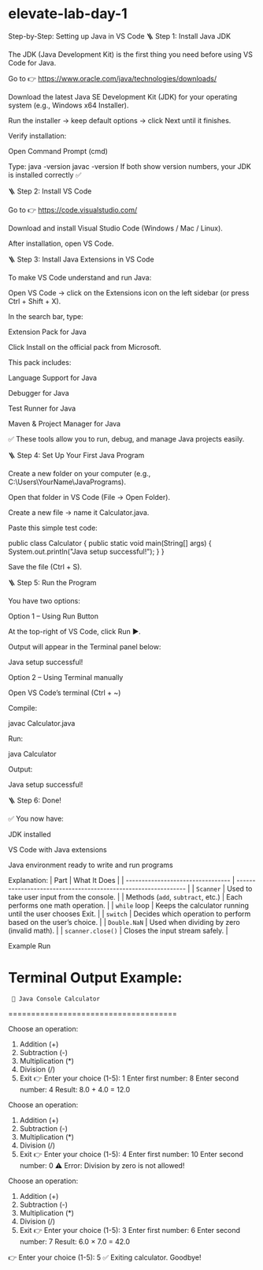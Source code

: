 # elevate-lab-day-1
Step-by-Step: Setting up Java in VS Code
🪜 Step 1: Install Java JDK

The JDK (Java Development Kit) is the first thing you need before using VS Code for Java.

Go to 👉 https://www.oracle.com/java/technologies/downloads/

Download the latest Java SE Development Kit (JDK) for your operating system (e.g., Windows x64 Installer).

Run the installer → keep default options → click Next until it finishes.

Verify installation:

Open Command Prompt (cmd)

Type:
java -version
javac -version
If both show version numbers, your JDK is installed correctly ✅

🪜 Step 2: Install VS Code

Go to 👉 https://code.visualstudio.com/

Download and install Visual Studio Code (Windows / Mac / Linux).

After installation, open VS Code.

🪜 Step 3: Install Java Extensions in VS Code

To make VS Code understand and run Java:

Open VS Code → click on the Extensions icon on the left sidebar (or press Ctrl + Shift + X).

In the search bar, type:

Extension Pack for Java


Click Install on the official pack from Microsoft.

This pack includes:

Language Support for Java

Debugger for Java

Test Runner for Java

Maven & Project Manager for Java

✅ These tools allow you to run, debug, and manage Java projects easily.

🪜 Step 4: Set Up Your First Java Program

Create a new folder on your computer (e.g., C:\Users\YourName\JavaPrograms).

Open that folder in VS Code (File → Open Folder).

Create a new file → name it Calculator.java.

Paste this simple test code:

public class Calculator {
    public static void main(String[] args) {
        System.out.println("Java setup successful!");
    }
}


Save the file (Ctrl + S).

🪜 Step 5: Run the Program

You have two options:

Option 1 – Using Run Button

At the top-right of VS Code, click Run ▶️.

Output will appear in the Terminal panel below:

Java setup successful!


Option 2 – Using Terminal manually

Open VS Code’s terminal (Ctrl + ~)

Compile:

javac Calculator.java


Run:

java Calculator


Output:

Java setup successful!

🪜 Step 6: Done!

✅ You now have:

JDK installed

VS Code with Java extensions

Java environment ready to write and run programs

Explanation:
| Part                              | What It Does                                                   |
| --------------------------------- | -------------------------------------------------------------- |
| `Scanner`                         | Used to take user input from the console.                      |
| Methods (`add`, `subtract`, etc.) | Each performs one math operation.                              |
| `while` loop                      | Keeps the calculator running until the user chooses Exit.      |
| `switch`                          | Decides which operation to perform based on the user’s choice. |
| `Double.NaN`                      | Used when dividing by zero (invalid math).                     |
| `scanner.close()`                 | Closes the input stream safely.                                |

Example Run

Terminal Output Example:
=====================================
     🧮 Java Console Calculator
=====================================

Choose an operation:
1. Addition (+)
2. Subtraction (-)
3. Multiplication (*)
4. Division (/)
5. Exit
👉 Enter your choice (1-5): 1
Enter first number: 8
Enter second number: 4
Result: 8.0 + 4.0 = 12.0

Choose an operation:
1. Addition (+)
2. Subtraction (-)
3. Multiplication (*)
4. Division (/)
5. Exit
👉 Enter your choice (1-5): 4
Enter first number: 10
Enter second number: 0
⚠️ Error: Division by zero is not allowed!

Choose an operation:
1. Addition (+)
2. Subtraction (-)
3. Multiplication (*)
4. Division (/)
5. Exit
👉 Enter your choice (1-5): 3
Enter first number: 6
Enter second number: 7
Result: 6.0 × 7.0 = 42.0

👉 Enter your choice (1-5): 5
✅ Exiting calculator. Goodbye!
